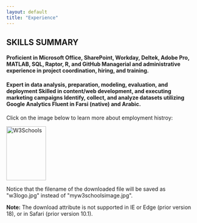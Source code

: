 ```yaml
---
layout: default
title: "Experience"
---
```


<body>
<h2> SKILLS SUMMARY</h2> 
  
  
<h4>Proficient in Microsoft Office, SharePoint, Workday, Deltek, Adobe Pro, MATLAB, SQL, Raptor, R, and GitHub 	Managerial and administrative experience in project coordination, hiring, and training.</h4>
<h4>Expert in data analysis, preparation, modeling, evaluation, and deployment                      
Skilled in content/web development, and executing marketing campaigns
Identify, collect, and analyze datasets utilizing Google Analytics   
Fluent in Farsi (native) and Arabic. </h4>


</body>

<html>
<body>

<p>Click on the image below to learn more about employment histroy:<p>
<a href="Venous Doraji Resume_2022.docx" download="My Resume">
  <img src="/images/myw3schoolsimage.jpg" alt="W3Schools" width="104" height="142">
</a>

<p>Notice that the filename of the downloaded file will be saved as "w3logo.jpg" instead of "myw3schoolsimage.jpg".</p>

<p><b>Note:</b> The download attribute is not supported in IE or Edge (prior version 18), or in Safari (prior version 10.1).</p>

</body>
</html>
